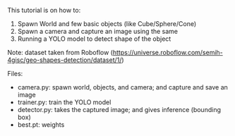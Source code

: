 This tutorial is on how to:

1. Spawn World and few basic objects (like Cube/Sphere/Cone)
2. Spawn a camera and capture an image using the same
3. Running a YOLO model to detect shape of the object

Note: dataset taken from Roboflow (https://universe.roboflow.com/semih-4gisc/geo-shapes-detection/dataset/1/)

Files: </br>
- camera.py: spawn world, objects, and camera; and capture and save an image </br>
- trainer.py: train the YOLO model </br>
- detector.py: takes the captured image; and gives inference (bounding box) </br>
- best.pt: weights </br>
